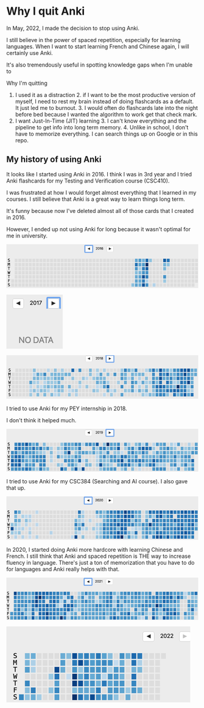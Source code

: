 # Why I quit Anki

In May, 2022, I made the decision to stop using Anki.

I still believe in the power of spaced repetition, especially for learning languages. When I want to start learning French and Chinese again, I will certainly use Anki.

It's also tremendously useful in spotting knowledge gaps when I'm unable to 

Why I'm quitting

1. I used it as a distraction
    2. if I want to be the most productive version of myself, I need to rest my brain instead of doing flashcards as a default. It just led me to burnout.
    3. I would often do flashcards late into the night before bed because I wanted the algorithm to work get that check mark.
3. I want Just-In-Time (JIT) learning
    3. I can't know everything and the pipeline to get info into long term memory.
    4. Unlike in school, I don't have to memorize everything. I can search things up on Google or in this repo.

## My history of using Anki

It looks like I started using Anki in 2016. I think I was in 3rd year and I tried Anki flashcards for my Testing and Verification course (CSC410).

I was frustrated at how I would forget almost everything that I learned in my courses. I still believe that Anki is a great way to learn things long term.

It's funny because now I've deleted almost all of those cards that I created in 2016.

However, I ended up not using Anki for long because it wasn't optimal for me in university. 

![2016-anki.png](2016-anki.png)

![2017-anki.png](2017-anki.png)


![2018-anki.png](2018-anki.png "2018-anki.png")

I tried to use Anki for my PEY internship in 2018.

I don't think it helped much.

![2019-anki.png](2019-anki.png)

I tried to use Anki for my CSC384 (Searching and AI course). I also gave that up.


![2020-anki.png](2020-anki.png)

In 2020, I started doing Anki more hardcore with learning Chinese and French. I still think that Anki and spaced repetition is THE way to increase fluency in language. There's just a ton of memorization that you have to do for languages and Anki really helps with that.

![2021-anki.png](2021-anki.png)

![2022-anki.png](2022-anki.png)